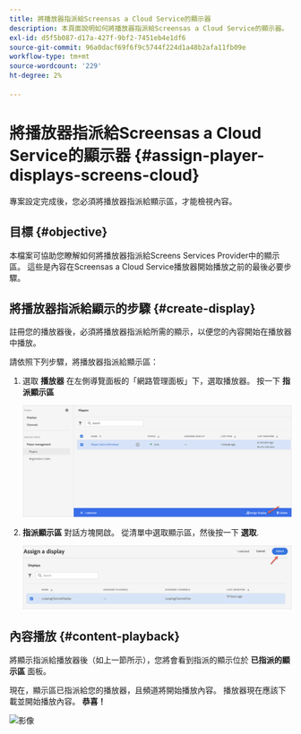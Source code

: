 ```yaml
---
title: 將播放器指派給Screensas a Cloud Service的顯示器
description: 本頁面說明如何將播放器指派給Screensas a Cloud Service的顯示器。
exl-id: d5f5b087-d17a-427f-9bf2-7451eb4e1df6
source-git-commit: 96a0dacf69f6f9c5744f224d1a48b2afa11fb09e
workflow-type: tm+mt
source-wordcount: '229'
ht-degree: 2%

---
```


# 將播放器指派給Screensas a Cloud Service的顯示器 {#assign-player-displays-screens-cloud}

專案設定完成後，您必須將播放器指派給顯示區，才能檢視內容。

## 目標 {#objective}

本檔案可協助您瞭解如何將播放器指派給Screens Services Provider中的顯示區。 這些是內容在Screensas a Cloud Service播放器開始播放之前的最後必要步驟。

## 將播放器指派給顯示的步驟 {#create-display}

註冊您的播放器後，必須將播放器指派給所需的顯示，以便您的內容開始在播放器中播放。

請依照下列步驟，將播放器指派給顯示區：

1. 選取 **播放器** 在左側導覽面板的「網路管理面板」下，選取播放器。 按一下 **指派顯示區**

   ![影像](/help/screens-cloud/assets/player/register-player7.png)

1. **指派顯示區** 對話方塊開啟。 從清單中選取顯示區，然後按一下 **選取**.

   ![影像](/help/screens-cloud/assets/player/register-player8.png)

## 內容播放 {#content-playback}

將顯示指派給播放器後（如上一節所示），您將會看到指派的顯示位於 **已指派的顯示區** 面板。

現在，顯示區已指派給您的播放器，且頻道將開始播放內容。 播放器現在應該下載並開始播放內容。 **恭喜！**

![影像](/help/screens-cloud/assets/player/output.gif)
